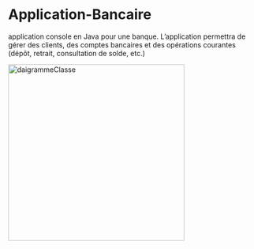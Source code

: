 # Application-Bancaire
application console en Java pour une banque. Lʼapplication permettra de gérer des clients, des comptes bancaires et des opérations courantes (dépôt, retrait, consultation de solde, etc.)


<img width="357" alt="daigrammeClasse" src="https://github.com/user-attachments/assets/c219877a-faf0-41e9-9632-0c81c2d54bd1" />

